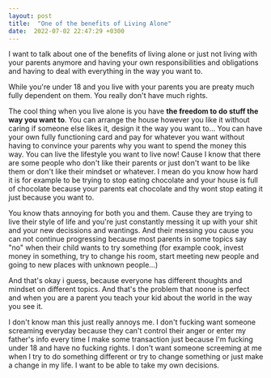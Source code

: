 ```yaml
---
layout: post
title:  "One of the benefits of Living Alone"
date:  2022-07-02 22:47:29 +0300
---
```



I want to talk about one of the benefits of living alone or just not living with your parents anymore and having your own responsibilities and obligations and having to deal with everything in the way you want to.  

While you're under 18 and you live with your parents you are preaty much fully dependent on them. You really don't have much rights.  

The cool thing when you live alone is you have __the freedom to do stuff the way you want to__. You can arrange the house however you like it without caring if someone else likes it, design it the way you want to... You can have your own fully functioning card and pay for whatever you want without having to convince your parents why you want to spend the money this way. You can live the lifestyle you want to live now! Cause I know that there are some people who don't like their parents or just don't want to be like them or don't like their mindset or whatever. I mean do you know how hard it is for example to be trying to stop eating chocolate and your house is full of chocolate because your parents eat chocolate and thy wont stop eating it just because you want to.  

You know thats annoying for both you and them. Cause they are trying to live their style of life and you're just constantly messing it up with your shit and your new decissions and wantings. And their messing you cause you can not continue progressing because most parents in some topics say "no" when their child wants to try something (for example cook, invest money in something, try to change his room, start meeting new people and going to new places with unknown people...)  

And that's okay i guess, because everyone has different thoughts and mindset on different topics. And that's the problem that noone is perfect and when you are a parent you teach your kid about the world in the way you see it.  

I don't know man this just really annoys me. I don't fucking want someone screaming everyday because they can't control their anger or enter my father's info every time I make some transaction just because I'm fucking under 18 and have no fucking rights. I don't want someone screeming at me when I try to do something different or try to change something or just make a change in my life. I want to be able to take my own decisions.
